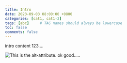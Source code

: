 ```yaml
---
title: Intro
date: 2023-09-03 08:00:00 +0800
categories: [cat1, cat1-2]
tags: [abc]     # TAG names should always be lowercase
toc: false
comments: false
---
```


intro content 123....


[myimage]: https://img.freepik.com/free-psd/google-icon-isolated-3d-render-illustration_47987-9777.jpg?w=360 "test image....123"

![This is the alt-attribute.][myimage]
ok good.....